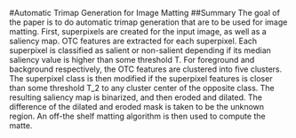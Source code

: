 #Automatic Trimap Generation for Image Matting
##Summary
The goal of the paper is to do automatic trimap generation that are to be used for image matting. First, superpixels are created for the input image, as well as a saliency map. OTC features are extracted for each superpixel. Each superpixel is classified as salient or non-salient depending if its median saliency value is higher than some threshold T. For foreground and background respectively, the OTC features are clustered into five clusters. The superpixel class is then modified if the superpixel features is closer than some threshold T_2 to any cluster center of the opposite class. The resulting saliency map is binarized, and then eroded and dilated. The difference of the dilated and eroded mask is taken to be the unknown region. An off-the shelf matting algorithm is then used to compute the matte.

